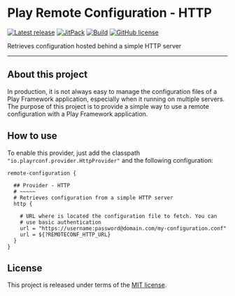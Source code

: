# Play Remote Configuration - HTTP


[![Latest release](https://img.shields.io/badge/latest_release-19.02-orange.svg)](https://github.com/play-rconf/play-rconf-http/releases)
[![JitPack](https://img.shields.io/badge/JitPack-release~19.02-brightgreen.svg)](https://jitpack.io/#play-rconf/play-rconf-http)
[![Build](https://api.travis-ci.org/play-rconf/play-rconf-http.svg?branch=master)](https://travis-ci.org/play-rconf/play-rconf-http)
[![GitHub license](https://img.shields.io/badge/license-MIT-blue.svg)](https://raw.githubusercontent.com/play-rconf/play-rconf-http/master/LICENSE)

Retrieves configuration hosted behind a simple HTTP server
*****

## About this project
In production, it is not always easy to manage the configuration files of a
Play Framework application, especially when it running on multiple servers.
The purpose of this project is to provide a simple way to use a remote
configuration with a Play Framework application.



## How to use

To enable this provider, just add the classpath `"io.playrconf.provider.HttpProvider"`
and the following configuration:

```hocon
remote-configuration {

  ## Provider - HTTP
  # ~~~~~
  # Retrieves configuration from a simple HTTP server
  http {

    # URL where is located the configuration file to fetch. You can
    # use basic authentication
    url = "https://username:password@domain.com/my-configuration.conf"
    url = ${?REMOTECONF_HTTP_URL}
  }
}
```


## License
This project is released under terms of the [MIT license](https://raw.githubusercontent.com/play-rconf/play-rconf-http/master/LICENSE).
